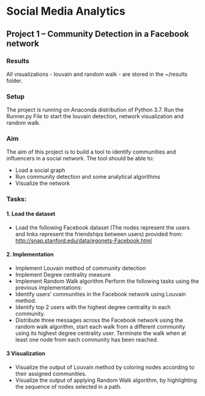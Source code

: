 # Social Media Analytics
## Project 1 – Community Detection in a Facebook network

### Results
All visualizations - louvain and random walk - are stored in the ~/results folder. 

### Setup
The project is running on Anaconda distribution of Python 3.7. 
Run the Runner.py File to start the louvain detection, network visualization and random walk. 

### Aim
The aim of this project is to build a tool to identify communities and influencers in a social network. The tool should be able to:
- Load a social graph
- Run community detection and some analytical algorithms
- Visualize the network

### Tasks: 
#### 1. Load the dataset
-  Load the following Facebook dataset (The nodes represent the users and links represent the friendships between users) provided from: http://snap.stanford.edu/data/egonets-Facebook.html
#### 2. Implementation
- Implement Louvain method of community detection
- Implement Degree centrality measure
- Implement Random Walk algorithm
Perform the following tasks using the previous implementations:
- Identify users’ communities in the Facebook network using Louvain method.
- Identify top 2 users with the highest degree centrality in each community.
- Distribute three messages across the Facebook network using the random walk
algorithm, start each walk from a different community using its highest degree centrality user. Terminate the walk when at least one node from each community has been reached.
#### 3 Visualization
- Visualize the output of Louvain method by coloring nodes according to their assigned communities.
- Visualize the output of applying Random Walk algorithm, by highlighting the sequence of nodes selected in a path.


